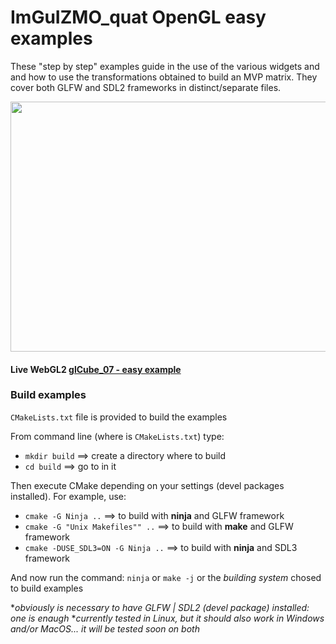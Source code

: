 # ImGuIZMO_quat OpenGL easy examples

These "step by step" examples guide in the use of the various widgets and and how to use the transformations obtained to build an MVP matrix.
They cover both GLFW and SDL2 frameworks in distinct/separate files.

<p align="center"><a href="https://brutpitt.github.io/myRepos/imGuIZMO/example/WebGL/wglCubeExample.html"> 
<img width="640" height="400" src="https://brutpitt.github.io/myRepos/imGuIZMO/screenshots/cube_ex.png"></a>
</p>

#### Live WebGL2 [glCube_07 - easy example](https://brutpitt.github.io/myRepos/imGuIZMO/example/WebGL/wglCubeExample.html) 



### Build examples

`CMakeLists.txt` file is provided to build the examples

From command line (where is `CMakeLists.txt`)  type:
- `mkdir build` ==> create a directory where to build
- `cd build` ==> go to in it   

Then execute CMake depending on your settings (devel packages installed).
For example, use:
- `cmake -G Ninja ..` ==> to build with **ninja** and GLFW framework
- `cmake -G "Unix Makefiles"" ..` ==> to build with **make** and GLFW framework
- `cmake -DUSE_SDL3=ON -G Ninja ..` ==> to build with **ninja** and SDL3 framework

And now run the command:
`ninja` or `make -j` or the *building system* chosed to build examples

**obviously is necessary to have GLFW | SDL2 (devel package) installed: one is enaugh*
**currently tested in Linux, but it should also work in Windows and/or MacOS... it will be tested soon on both*